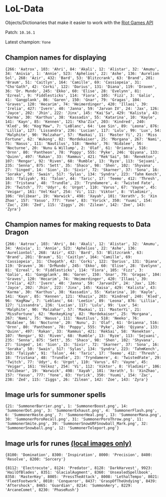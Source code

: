# LoL-Data

Objects/Dictionaries that make it easier to work with the [Riot Games API](https://developer.riotgames.com/)

Patch: `10.16.1`

Latest champion: `Yone`

## Champion names for displaying

`{266: 'Aatrox', 103: 'Ahri', 84: 'Akali', 12: 'Alistar', 32: 'Amumu', 34: 'Anivia', 1: 'Annie', 523: 'Aphelios', 22: 'Ashe', 136: 'Aurelion Sol', 268: 'Azir', 432: 'Bard', 53: 'Blitzcrank', 63: 'Brand', 201: 'Braum', 51: 'Caitlyn', 164: 'Camille', 69: 'Cassiopeia', 31: "Cho'Gath", 42: 'Corki', 122: 'Darius', 131: 'Diana', 119: 'Draven', 36: 'Dr. Mundo', 245: 'Ekko', 60: 'Elise', 28: 'Evelynn', 81: 'Ezreal', 9: 'Fiddlesticks', 114: 'Fiora', 105: 'Fizz', 3: 'Galio', 41: 'Gangplank', 86: 'Garen', 150: 'Gnar', 79: 'Gragas', 104: 'Graves', 120: 'Hecarim', 74: 'Heimerdinger', 420: 'Illaoi', 39: 'Irelia', 427: 'Ivern', 40: 'Janna', 59: 'Jarvan IV', 24: 'Jax', 126: 'Jayce', 202: 'Jhin', 222: 'Jinx', 145: "Kai'Sa", 429: 'Kalista', 43: 'Karma', 30: 'Karthus', 38: 'Kassadin', 55: 'Katarina', 10: 'Kayle', 141: 'Kayn', 85: 'Kennen', 121: "Kha'Zix", 203: 'Kindred', 240: 'Kled', 96: "Kog'Maw", 7: 'LeBlanc', 64: 'Lee Sin', 89: 'Leona', 876: 'Lillia', 127: 'Lissandra', 236: 'Lucian', 117: 'Lulu', 99: 'Lux', 54: 'Malphite', 90: 'Malzahar', 57: 'Maokai', 11: 'Master Yi', 21: 'Miss Fortune', 62: 'Wukong', 82: 'Mordekaiser', 25: 'Morgana', 267: 'Nami', 75: 'Nasus', 111: 'Nautilus', 518: 'Neeko', 76: 'Nidalee', 56: 'Nocturne', 20: 'Nunu & Willump', 2: 'Olaf', 61: 'Orianna', 516: 'Ornn', 80: 'Pantheon', 78: 'Poppy', 555: 'Pyke', 246: 'Qiyana', 133: 'Quinn', 497: 'Rakan', 33: 'Rammus', 421: "Rek'Sai", 58: 'Renekton', 107: 'Rengar', 92: 'Riven', 68: 'Rumble', 13: 'Ryze', 113: 'Sejuani', 235: 'Senna', 875: 'Sett', 35: 'Shaco', 98: 'Shen', 102: 'Shyvana', 27: 'Singed', 14: 'Sion', 15: 'Sivir', 72: 'Skarner', 37: 'Sona', 16: 'Soraka', 50: 'Swain', 517: 'Sylas', 134: 'Syndra', 223: 'Tahm Kench', 163: 'Taliyah', 91: 'Talon', 44: 'Taric', 17: 'Teemo', 412: 'Thresh', 18: 'Tristana', 48: 'Trundle', 23: 'Tryndamere', 4: 'Twisted Fate', 29: 'Twitch', 77: 'Udyr', 6: 'Urgot', 110: 'Varus', 67: 'Vayne', 45: 'Veigar', 161: "Vel'Koz", 254: 'Vi', 112: 'Viktor', 8: 'Vladimir', 106: 'Volibear', 19: 'Warwick', 498: 'Xayah', 101: 'Xerath', 5: 'Xin Zhao', 157: 'Yasuo', 777: 'Yone', 83: 'Yorick', 350: 'Yuumi', 154: 'Zac', 238: 'Zed', 115: 'Ziggs', 26: 'Zilean', 142: 'Zoe', 143: 'Zyra'}`

## Champion names for making requests to Data Dragon

`{266: 'Aatrox', 103: 'Ahri', 84: 'Akali', 12: 'Alistar', 32: 'Amumu', 34: 'Anivia', 1: 'Annie', 523: 'Aphelios', 22: 'Ashe', 136: 'AurelionSol', 268: 'Azir', 432: 'Bard', 53: 'Blitzcrank', 63: 'Brand', 201: 'Braum', 51: 'Caitlyn', 164: 'Camille', 69: 'Cassiopeia', 31: 'Chogath', 42: 'Corki', 122: 'Darius', 131: 'Diana', 119: 'Draven', 36: 'DrMundo', 245: 'Ekko', 60: 'Elise', 28: 'Evelynn', 81: 'Ezreal', 9: 'Fiddlesticks', 114: 'Fiora', 105: 'Fizz', 3: 'Galio', 41: 'Gangplank', 86: 'Garen', 150: 'Gnar', 79: 'Gragas', 104: 'Graves', 120: 'Hecarim', 74: 'Heimerdinger', 420: 'Illaoi', 39: 'Irelia', 427: 'Ivern', 40: 'Janna', 59: 'JarvanIV', 24: 'Jax', 126: 'Jayce', 202: 'Jhin', 222: 'Jinx', 145: 'Kaisa', 429: 'Kalista', 43: 'Karma', 30: 'Karthus', 38: 'Kassadin', 55: 'Katarina', 10: 'Kayle', 141: 'Kayn', 85: 'Kennen', 121: 'Khazix', 203: 'Kindred', 240: 'Kled', 96: 'KogMaw', 7: 'Leblanc', 64: 'LeeSin', 89: 'Leona', 876: 'Lillia', 127: 'Lissandra', 236: 'Lucian', 117: 'Lulu', 99: 'Lux', 54: 'Malphite', 90: 'Malzahar', 57: 'Maokai', 11: 'MasterYi', 21: 'MissFortune', 62: 'MonkeyKing', 82: 'Mordekaiser', 25: 'Morgana', 267: 'Nami', 75: 'Nasus', 111: 'Nautilus', 518: 'Neeko', 76: 'Nidalee', 56: 'Nocturne', 20: 'Nunu', 2: 'Olaf', 61: 'Orianna', 516: 'Ornn', 80: 'Pantheon', 78: 'Poppy', 555: 'Pyke', 246: 'Qiyana', 133: 'Quinn', 497: 'Rakan', 33: 'Rammus', 421: 'RekSai', 58: 'Renekton', 107: 'Rengar', 92: 'Riven', 68: 'Rumble', 13: 'Ryze', 113: 'Sejuani', 235: 'Senna', 875: 'Sett', 35: 'Shaco', 98: 'Shen', 102: 'Shyvana', 27: 'Singed', 14: 'Sion', 15: 'Sivir', 72: 'Skarner', 37: 'Sona', 16: 'Soraka', 50: 'Swain', 517: 'Sylas', 134: 'Syndra', 223: 'TahmKench', 163: 'Taliyah', 91: 'Talon', 44: 'Taric', 17: 'Teemo', 412: 'Thresh', 18: 'Tristana', 48: 'Trundle', 23: 'Tryndamere', 4: 'TwistedFate', 29: 'Twitch', 77: 'Udyr', 6: 'Urgot', 110: 'Varus', 67: 'Vayne', 45: 'Veigar', 161: 'Velkoz', 254: 'Vi', 112: 'Viktor', 8: 'Vladimir', 106: 'Volibear', 19: 'Warwick', 498: 'Xayah', 101: 'Xerath', 5: 'XinZhao', 157: 'Yasuo', 777: 'Yone', 83: 'Yorick', 350: 'Yuumi', 154: 'Zac', 238: 'Zed', 115: 'Ziggs', 26: 'Zilean', 142: 'Zoe', 143: 'Zyra'}`

## Image urls for summoner spells

`{21: 'SummonerBarrier.png', 1: 'SummonerBoost.png', 14: 'SummonerDot.png', 3: 'SummonerExhaust.png', 4: 'SummonerFlash.png', 6: 'SummonerHaste.png', 7: 'SummonerHeal.png', 13: 'SummonerMana.png', 30: 'SummonerPoroRecall.png', 31: 'SummonerPoroThrow.png', 11: 'SummonerSmite.png', 39: 'SummonerSnowURFSnowball_Mark.png', 32: 'SummonerSnowball.png', 12: 'SummonerTeleport.png'}`

## Image urls for runes [(local images only)](https://developer.riotgames.com/docs/lol#data-dragon)

`{8100: 'Domination', 8300: 'Inspiration', 8000: 'Precision', 8400: 'Resolve', 8200: 'Sorcery'}`

`{8112: 'Electrocute', 8124: 'Predator', 8128: 'DarkHarvest', 9923: 'HailOfBlades', 8351: 'GlacialAugment', 8360: 'UnsealedSpellbook', 8358: 'MasterKey', 8005: 'PressTheAttack', 8008: 'LethalTempo', 8021: 'FleetFootwork', 8010: 'Conqueror', 8437: 'GraspOfTheUndying', 8439: 'Aftershock', 8465: 'Guardian', 8214: 'SummonAery', 8229: 'ArcaneComet', 8230: 'PhaseRush'}`
